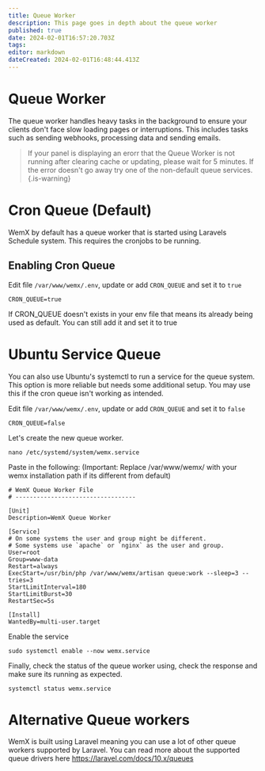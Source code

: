 ```yaml
---
title: Queue Worker
description: This page goes in depth about the queue worker
published: true
date: 2024-02-01T16:57:20.703Z
tags: 
editor: markdown
dateCreated: 2024-02-01T16:48:44.413Z
---
```


# Queue Worker

The queue worker handles heavy tasks in the background to ensure your clients don't face slow loading pages or interruptions. This includes tasks such as sending webhooks, processing data and sending emails.

> If your panel is displaying an erorr that the Queue Worker is not running after clearing cache or updating, please wait for 5 minutes. If the error doesn't go away try one of the non-default queue services. 
{.is-warning}

# Cron Queue (Default)

WemX by default has a queue worker that is started using Laravels Schedule system. This requires the cronjobs to be running.

## Enabling Cron Queue

Edit file `/var/www/wemx/.env`, update or add `CRON_QUEUE` and set it to `true`

```
CRON_QUEUE=true
```

If CRON_QUEUE doesn't exists in your env file that means its already being used as default. You can still add it and set it to true

# Ubuntu Service Queue

You can also use Ubuntu's systemctl to run a service for the queue system. This option is more reliable but needs some additional setup. You may use this if the cron queue isn't working as intended.

Edit file `/var/www/wemx/.env`, update or add `CRON_QUEUE` and set it to `false`

```
CRON_QUEUE=false
```

Let's create the new queue worker.

```
nano /etc/systemd/system/wemx.service
```

Paste in the following: (Important: Replace /var/www/wemx/ with your wemx installation path if its different from default)

```
# WemX Queue Worker File
# ----------------------------------

[Unit]
Description=WemX Queue Worker

[Service]
# On some systems the user and group might be different.
# Some systems use `apache` or `nginx` as the user and group.
User=root
Group=www-data
Restart=always
ExecStart=/usr/bin/php /var/www/wemx/artisan queue:work --sleep=3 --tries=3
StartLimitInterval=180
StartLimitBurst=30
RestartSec=5s

[Install]
WantedBy=multi-user.target
```

Enable the service

```
sudo systemctl enable --now wemx.service
```

Finally, check the status of the queue worker using, check the response and make sure its running as expected.

```
systemctl status wemx.service
```

# Alternative Queue workers

WemX is built using Laravel meaning you can use a lot of other queue workers supported by Laravel. You can read more about the supported queue drivers here https://laravel.com/docs/10.x/queues